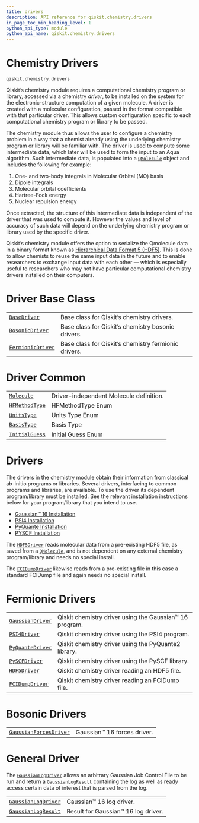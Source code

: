 ```yaml
---
title: drivers
description: API reference for qiskit.chemistry.drivers
in_page_toc_min_heading_level: 1
python_api_type: module
python_api_name: qiskit.chemistry.drivers
---
```


<span id="module-qiskit.chemistry.drivers" />

<span id="qiskit-chemistry-drivers" />

<span id="chemistry-drivers-qiskit-chemistry-drivers" />

# Chemistry Drivers

<span id="module-qiskit.chemistry.drivers" />

`qiskit.chemistry.drivers`

Qiskit’s chemistry module requires a computational chemistry program or library, accessed via a chemistry *driver*, to be installed on the system for the electronic-structure computation of a given molecule. A driver is created with a molecular configuration, passed in the format compatible with that particular driver. This allows custom configuration specific to each computational chemistry program or library to be passed.

The chemistry module thus allows the user to configure a chemistry problem in a way that a chemist already using the underlying chemistry program or library will be familiar with. The driver is used to compute some intermediate data, which later will be used to form the input to an Aqua algorithm. Such intermediate data, is populated into a [`QMolecule`](qiskit.chemistry.QMolecule "qiskit.chemistry.QMolecule") object and includes the following for example:

1.  One- and two-body integrals in Molecular Orbital (MO) basis
2.  Dipole integrals
3.  Molecular orbital coefficients
4.  Hartree-Fock energy
5.  Nuclear repulsion energy

Once extracted, the structure of this intermediate data is independent of the driver that was used to compute it. However the values and level of accuracy of such data will depend on the underlying chemistry program or library used by the specific driver.

Qiskit’s chemistry module offers the option to serialize the Qmolecule data in a binary format known as [Hierarchical Data Format 5 (HDF5)](https://support.hdfgroup.org/HDF5/). This is done to allow chemists to reuse the same input data in the future and to enable researchers to exchange input data with each other — which is especially useful to researchers who may not have particular computational chemistry drivers installed on their computers.

# Driver Base Class

|                                                                                                          |                                                      |
| -------------------------------------------------------------------------------------------------------- | ---------------------------------------------------- |
| [`BaseDriver`](qiskit.chemistry.drivers.BaseDriver "qiskit.chemistry.drivers.BaseDriver")                | Base class for Qiskit’s chemistry drivers.           |
| [`BosonicDriver`](qiskit.chemistry.drivers.BosonicDriver "qiskit.chemistry.drivers.BosonicDriver")       | Base class for Qiskit’s chemistry bosonic drivers.   |
| [`FermionicDriver`](qiskit.chemistry.drivers.FermionicDriver "qiskit.chemistry.drivers.FermionicDriver") | Base class for Qiskit’s chemistry fermionic drivers. |

# Driver Common

|                                                                                                 |                                         |
| ----------------------------------------------------------------------------------------------- | --------------------------------------- |
| [`Molecule`](qiskit.chemistry.drivers.Molecule "qiskit.chemistry.drivers.Molecule")             | Driver-independent Molecule definition. |
| [`HFMethodType`](qiskit.chemistry.drivers.HFMethodType "qiskit.chemistry.drivers.HFMethodType") | HFMethodType Enum                       |
| [`UnitsType`](qiskit.chemistry.drivers.UnitsType "qiskit.chemistry.drivers.UnitsType")          | Units Type Enum                         |
| [`BasisType`](qiskit.chemistry.drivers.BasisType "qiskit.chemistry.drivers.BasisType")          | Basis Type                              |
| [`InitialGuess`](qiskit.chemistry.drivers.InitialGuess "qiskit.chemistry.drivers.InitialGuess") | Initial Guess Enum                      |

# Drivers

The drivers in the chemistry module obtain their information from classical ab-initio programs or libraries. Several drivers, interfacing to common programs and libraries, are available. To use the driver its dependent program/library must be installed. See the relevant installation instructions below for your program/library that you intend to use.

*   [Gaussian™ 16 Installation](qiskit.chemistry.drivers.gaussiand)
*   [PSI4 Installation](qiskit.chemistry.drivers.psi4d)
*   [PyQuante Installation](qiskit.chemistry.drivers.pyquanted)
*   [PYSCF Installation](qiskit.chemistry.drivers.pyscfd)

The [`HDF5Driver`](qiskit.chemistry.drivers.HDF5Driver "qiskit.chemistry.drivers.HDF5Driver") reads molecular data from a pre-existing HDF5 file, as saved from a [`QMolecule`](qiskit.chemistry.QMolecule "qiskit.chemistry.QMolecule"), and is not dependent on any external chemistry program/library and needs no special install.

The [`FCIDumpDriver`](qiskit.chemistry.drivers.FCIDumpDriver "qiskit.chemistry.drivers.FCIDumpDriver") likewise reads from a pre-existing file in this case a standard FCIDump file and again needs no special install.

# Fermionic Drivers

|                                                                                                       |                                                         |
| ----------------------------------------------------------------------------------------------------- | ------------------------------------------------------- |
| [`GaussianDriver`](qiskit.chemistry.drivers.GaussianDriver "qiskit.chemistry.drivers.GaussianDriver") | Qiskit chemistry driver using the Gaussian™ 16 program. |
| [`PSI4Driver`](qiskit.chemistry.drivers.PSI4Driver "qiskit.chemistry.drivers.PSI4Driver")             | Qiskit chemistry driver using the PSI4 program.         |
| [`PyQuanteDriver`](qiskit.chemistry.drivers.PyQuanteDriver "qiskit.chemistry.drivers.PyQuanteDriver") | Qiskit chemistry driver using the PyQuante2 library.    |
| [`PySCFDriver`](qiskit.chemistry.drivers.PySCFDriver "qiskit.chemistry.drivers.PySCFDriver")          | Qiskit chemistry driver using the PySCF library.        |
| [`HDF5Driver`](qiskit.chemistry.drivers.HDF5Driver "qiskit.chemistry.drivers.HDF5Driver")             | Qiskit chemistry driver reading an HDF5 file.           |
| [`FCIDumpDriver`](qiskit.chemistry.drivers.FCIDumpDriver "qiskit.chemistry.drivers.FCIDumpDriver")    | Qiskit chemistry driver reading an FCIDump file.        |

# Bosonic Drivers

|                                                                                                                         |                             |
| ----------------------------------------------------------------------------------------------------------------------- | --------------------------- |
| [`GaussianForcesDriver`](qiskit.chemistry.drivers.GaussianForcesDriver "qiskit.chemistry.drivers.GaussianForcesDriver") | Gaussian™ 16 forces driver. |

# General Driver

The [`GaussianLogDriver`](qiskit.chemistry.drivers.GaussianLogDriver "qiskit.chemistry.drivers.GaussianLogDriver") allows an arbitrary Gaussian Job Control File to be run and return a [`GaussianLogResult`](qiskit.chemistry.drivers.GaussianLogResult "qiskit.chemistry.drivers.GaussianLogResult") containing the log as well as ready access certain data of interest that is parsed from the log.

|                                                                                                                |                                     |
| -------------------------------------------------------------------------------------------------------------- | ----------------------------------- |
| [`GaussianLogDriver`](qiskit.chemistry.drivers.GaussianLogDriver "qiskit.chemistry.drivers.GaussianLogDriver") | Gaussian™ 16 log driver.            |
| [`GaussianLogResult`](qiskit.chemistry.drivers.GaussianLogResult "qiskit.chemistry.drivers.GaussianLogResult") | Result for Gaussian™ 16 log driver. |

